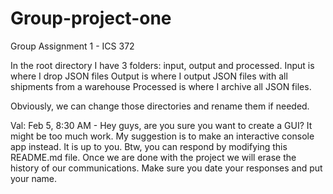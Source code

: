 # Group-project-one
Group Assignment 1 - ICS 372

In the root directory I have 3 folders: input, output and processed.
Input is where I drop JSON files
Output is where I output JSON files with all shipments from a warehouse
Processed is where I archive all JSON files.

Obviously, we can change those directories and rename them if needed.

Val: Feb 5, 8:30 AM
	- Hey guys, are you sure you want to create a GUI? It might be too much work. My suggestion is to 
	make an interactive console app instead. It is up to you. Btw, you can respond by modifying this README.md file.
	Once we are done with the project we will erase the history of our communications. Make sure you date your responses and 
	put your name.